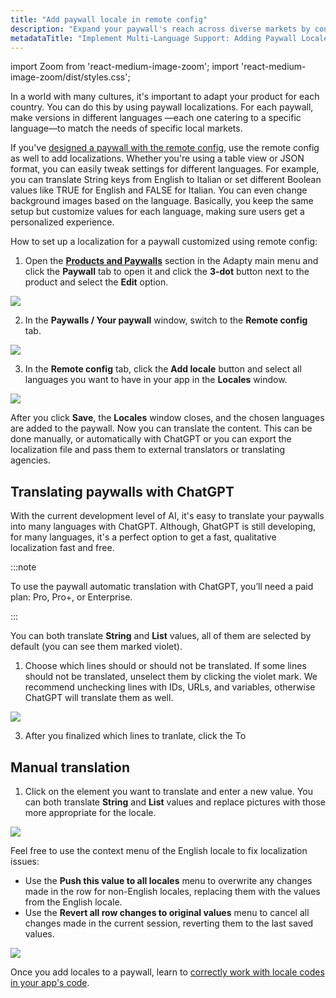 ```yaml
---
title: "Add paywall locale in remote config"
description: "Expand your paywall's reach across diverse markets by configuring locales in remote config. Learn how to optimize localization and cater to specific regional preferences"
metadataTitle: "Implement Multi-Language Support: Adding Paywall Locale in Remote Config"
---
```


import Zoom from 'react-medium-image-zoom';
import 'react-medium-image-zoom/dist/styles.css';

In a world with many cultures, it's important to adapt your product for each country. You can do this by using paywall localizations. For each paywall, make versions in different languages —each one catering to a specific language—to match the needs of specific local markets.

If you've [designed a paywall with the remote config](customize-paywall-with-remote-config), use the remote config as well to add localizations. Whether you're using a table view or JSON format, you can easily tweak settings for different languages. For example, you can translate String keys from English to Italian or set different Boolean values like TRUE for English and FALSE for Italian. You can even change background images based on the language. Basically, you keep the same setup but customize values for each language, making sure users get a personalized experience.

How to set up a localization for a paywall customized using remote config:

1. Open the [**Products and Paywalls**](https://app.adapty.io/paywalls) section in the Adapty main menu and click the **Paywall** tab to open it and click the **3-dot** button next to the product and select the **Edit** option.

   

<Zoom>
  <img src={require('./img/deaa5f0-paywalls_edit.webp').default}
  style={{
    border: '1px solid #727272', /* border width and color */
    width: '700px', /* image width */
    display: 'block', /* for alignment */
    margin: '0 auto' /* center alignment */
  }}
/>
</Zoom>




2. In the **Paywalls / Your paywall** window, switch to the **Remote config** tab.

   

<Zoom>
  <img src={require('./img/68e80c5-switch_to_remote_config.webp').default}
  style={{
    border: '1px solid #727272', /* border width and color */
    width: '700px', /* image width */
    display: 'block', /* for alignment */
    margin: '0 auto' /* center alignment */
  }}
/>
</Zoom>




3. In the **Remote config** tab, click the **Add locale** button and select all languages you want to have in your app in the **Locales** window.

   

<Zoom>
  <img src={require('./img/eea8027-add_locale.webp').default}
  style={{
    border: '1px solid #727272', /* border width and color */
    width: '700px', /* image width */
    display: 'block', /* for alignment */
    margin: '0 auto' /* center alignment */
  }}
/>
</Zoom>

After you click **Save**, the **Locales** window closes, and the chosen languages are added to the paywall. Now you can translate the content. This can be done manually, or automatically with ChatGPT or you can export the localization file and pass them to external translators or translating agencies.

## Translating paywalls with ChatGPT

With the current development level of AI, it's easy to translate your paywalls into many languages with ChatGPT. Although, GhatGPT is still developing, for many languages, it's a perfect option to get a fast, qualitative localization fast and free.

:::note

To use the paywall automatic translation with ChatGPT, you’ll need a paid plan: Pro, Pro+, or Enterprise.

:::

You can both translate **String** and **List** values, all of them are selected by default (you can see them marked violet). 

1. Choose which lines should or should not be translated. If some lines should not be translated, unselect them by clicking the violet mark. We recommend unchecking lines with IDs, URLs, and variables, otherwise ChatGPT will translate them as well.

<Zoom>
  <img src={require('./img/eea8027-add_locale.webp').default}
  style={{
    border: '1px solid #727272', /* border width and color */
    width: '700px', /* image width */
    display: 'block', /* for alignment */
    margin: '0 auto' /* center alignment */
  }}
/>
</Zoom>

3. After you finalized which lines to tranlate, click the To

## Manual translation

1. Click on the element you want to translate and enter a new value. You can both translate **String** and **List** values and replace pictures with those more appropriate for the locale. 



<Zoom>
  <img src={require('./img/032b429-remote_config_localization.webp').default}
  style={{
    border: '1px solid #727272', /* border width and color */
    width: '700px', /* image width */
    display: 'block', /* for alignment */
    margin: '0 auto' /* center alignment */
  }}
/>
</Zoom>




Feel free to use the context menu of the English locale to fix localization issues:

- Use the **Push this value to all locales** menu to overwrite any changes made in the row for non-English locales, replacing them with the values from the English locale.
- Use the **Revert all row changes to original values** menu to cancel all changes made in the current session, reverting them to the last saved values.

  

<Zoom>
  <img src={require('./img/d7e70f1-remote_confi_loc_table_options.webp').default}
  style={{
    border: '1px solid #727272', /* border width and color */
    width: '700px', /* image width */
    display: 'block', /* for alignment */
    margin: '0 auto' /* center alignment */
  }}
/>
</Zoom>




Once you add locales to a paywall, learn to [correctly work with locale codes in your app's code](localizations-and-locale-codes).
